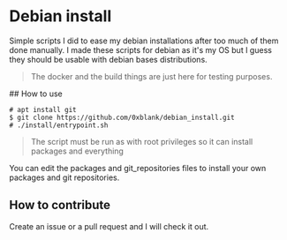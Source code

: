 # Debian install

Simple scripts I did to ease my debian installations after too much of them done manually. I made these scripts for debian as it's my OS but I guess they should be usable with debian bases distributions. 

> The docker and the build things are just here for testing purposes.

## How to use

```
# apt install git
$ git clone https://github.com/0xblank/debian_install.git
# ./install/entrypoint.sh
```

> The script must be run as with root privileges so it can install packages and everything

You can edit the packages and git_repositories files to install your own packages and git repositories.

## How to contribute

Create an issue or a pull request and I will check it out.